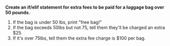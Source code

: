 **Create an if/elif statement for extra fees to be paid for a luggage bag over 50 pounds.**
  
1. If the bag is under 50 lbs, print "free bag!"
2. If the bag exceeds 50lbs but not 75, tell them they'll be charged an extra $25.
3. If it's over 75lbs, tell them the extra fee charge is $100 per bag.